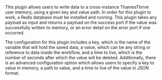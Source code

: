 This plugin allows users to write data to a cross-instance ThamesThrive user memory, using a given key and value path. In order for this plugin to work, a Redis database must be installed and running. This plugin takes any payload as input and returns a payload on the success port if the value was successfully written to memory, or an error detail on the error port if one occurred. 

The configuration for this plugin includes a key, which is the name of the variable that will hold the saved data, a value, which can be any string or reference to data inside the workflow, and a time to live, which is the number of seconds after which the value will be deleted. Additionally, there is an advanced configuration option which allows users to specify a key to value in memory, a path to value, and a time to live of the value in JSON format.
